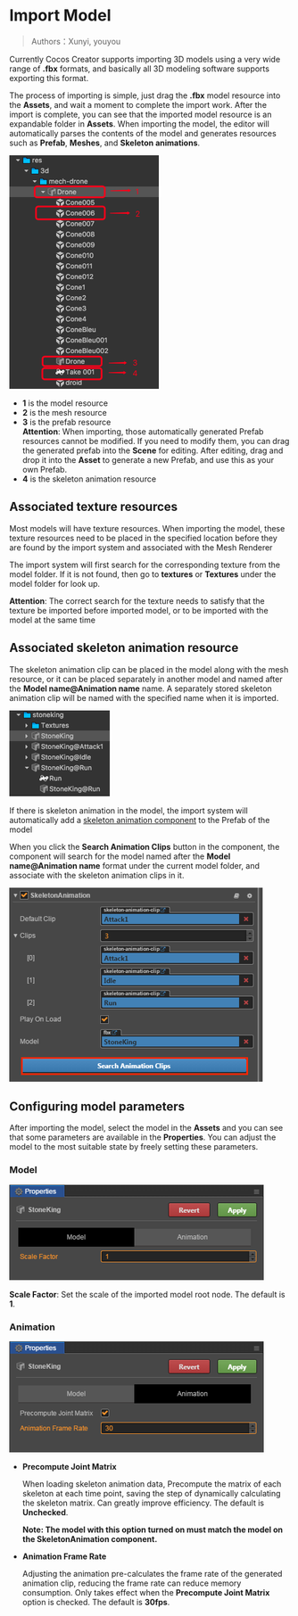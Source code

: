 # Import Model

> Authors：Xunyi, youyou

Currently Cocos Creator supports importing 3D models using a very wide range of **.fbx** formats, and basically all 3D modeling software supports exporting this format.

The process of importing is simple, just drag the **.fbx** model resource into the **Assets**, and wait a moment to complete the import work. After the import is complete, you can see that the imported model resource is an expandable folder in **Assets**. When importing the model, the editor will automatically parses the contents of the model and generates resources such as **Prefab**, **Meshes**, and **Skeleton animations**.

![import-model](./img/import-model.png)

- **1** is the model resource
- **2** is the mesh resource
- **3** is the prefab resource<br>
    **Attention**: When importing, those automatically generated Prefab resources cannot be modified. If you need to modify them, you can drag the generated prefab into the **Scene** for editing. After editing, drag and drop it into the **Asset** to generate a new Prefab, and use this as your own Prefab.
- **4** is the skeleton animation resource

## Associated texture resources

Most models will have texture resources. When importing the model, these texture resources need to be placed in the specified location before they are found by the import system and associated with the Mesh Renderer

The import system will first search for the corresponding texture from the model folder. If it is not found, then go to **textures** or **Textures** under the model folder for look up.

**Attention**: The correct search for the texture needs to satisfy that the texture be imported before imported model, or to be imported with the model at the same time

## Associated skeleton animation resource

The skeleton animation clip can be placed in the model along with the mesh resource, or it can be placed separately in another model and named after the **Model name@Animation name** name. A separately stored skeleton animation clip will be named with the specified name when it is imported.

![skeleton-animation-clip-name](./img/skeleton-animation-clip-name.png)

If there is skeleton animation in the model, the import system will automatically add a [skeleton animation component](skeleton-animation.md) to the Prefab of the model

When you click the **Search Animation Clips** button in the component, the component will search for the model named after the **Model name@Animation name** format under the current model folder, and associate with the skeleton animation clips in it.

![search-skeleton-animation](./img/search-skeleton-animation.png)

## Configuring model parameters

After importing the model, select the model in the **Assets** and you can see that some parameters are available in the **Properties**. You can adjust the model to the most suitable state by freely setting these parameters.

### Model

![](img/scale.png)

**Scale Factor**: Set the scale of the imported model root node. The default is **1**.

### Animation

![](img/animation.png)

- **Precompute Joint Matrix**

  When loading skeleton animation data, Precompute the matrix of each skeleton at each time point, saving the step of dynamically calculating the skeleton matrix. Can greatly improve efficiency. The default is **Unchecked**.

  **Note: The model with this option turned on must match the model on the SkeletonAnimation component.**

- **Animation Frame Rate**

  Adjusting the animation pre-calculates the frame rate of the generated animation clip, reducing the frame rate can reduce memory consumption. Only takes effect when the **Precompute Joint Matrix** option is checked. The default is **30fps**.
